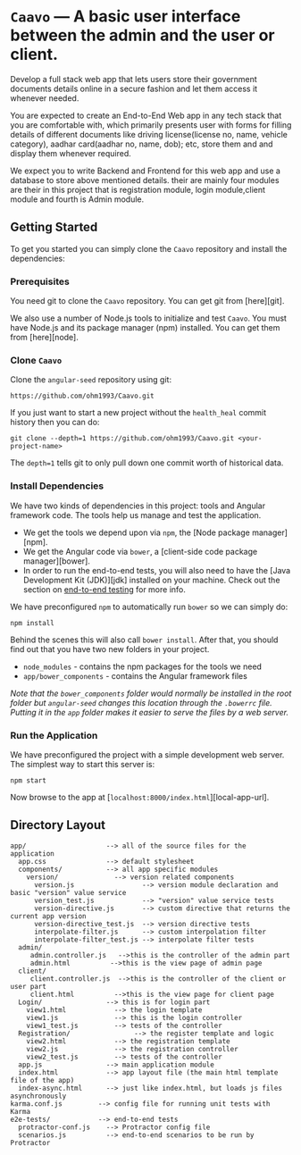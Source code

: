 # `Caavo` — A basic user interface between the admin and the user or client.

Develop a full stack web app that lets users store their government documents details online in a secure fashion and let them access it whenever needed.

You are expected to create an End-to-End Web app in any tech stack that you are comfortable with, which primarily presents user with forms for filling details of different documents like driving license(license no, name, vehicle category), aadhar card(aadhar no, name, dob); etc, store them and and display them whenever required.

We expect you to write Backend and Frontend for this web app and use a database to store above mentioned details.
their are mainly four modules are their in this project that is registration module,
login module,client module and fourth is Admin module.


## Getting Started

To get you started you can simply clone the `Caavo` repository and install the dependencies:

### Prerequisites

You need git to clone the `Caavo` repository. You can get git from [here][git].

We also use a number of Node.js tools to initialize and test `Caavo`. You must have Node.js
and its package manager (npm) installed. You can get them from [here][node].

### Clone `Caavo`

Clone the `angular-seed` repository using git:

```
https://github.com/ohm1993/Caavo.git
```

If you just want to start a new project without the `health_heal` commit history then you can do:

```
git clone --depth=1 https://github.com/ohm1993/Caavo.git <your-project-name>
```

The `depth=1` tells git to only pull down one commit worth of historical data.

### Install Dependencies

We have two kinds of dependencies in this project: tools and Angular framework code. The tools help
us manage and test the application.

* We get the tools we depend upon via `npm`, the [Node package manager][npm].
* We get the Angular code via `bower`, a [client-side code package manager][bower].
* In order to run the end-to-end tests, you will also need to have the
  [Java Development Kit (JDK)][jdk] installed on your machine. Check out the section on
  [end-to-end testing](#e2e-testing) for more info.

We have preconfigured `npm` to automatically run `bower` so we can simply do:

```
npm install
```

Behind the scenes this will also call `bower install`. After that, you should find out that you have
two new folders in your project.

* `node_modules` - contains the npm packages for the tools we need
* `app/bower_components` - contains the Angular framework files

*Note that the `bower_components` folder would normally be installed in the root folder but
`angular-seed` changes this location through the `.bowerrc` file. Putting it in the `app` folder
makes it easier to serve the files by a web server.*

### Run the Application

We have preconfigured the project with a simple development web server. The simplest way to start
this server is:

```
npm start
```

Now browse to the app at [`localhost:8000/index.html`][local-app-url].


## Directory Layout

```
app/                    --> all of the source files for the application
  app.css               --> default stylesheet
  components/           --> all app specific modules
    version/              --> version related components
      version.js                 --> version module declaration and basic "version" value service
      version_test.js            --> "version" value service tests
      version-directive.js       --> custom directive that returns the current app version
      version-directive_test.js  --> version directive tests
      interpolate-filter.js      --> custom interpolation filter
      interpolate-filter_test.js --> interpolate filter tests
  admin/
     admin.controller.js   -->this is the controller of the admin part
     admin.html          -->this is the view page of admin page
  client/
     client.controller.js  -->this is the controller of the client or user part
     client.html          -->this is the view page for client page      
  Login/                --> this is for login part
    view1.html            --> the login template
    view1.js              --> this is the login controller
    view1_test.js         --> tests of the controller
  Registration/                --> the register template and logic
    view2.html            --> the registration template
    view2.js              --> the registration controller
    view2_test.js         --> tests of the controller
  app.js                --> main application module
  index.html            --> app layout file (the main html template file of the app)
  index-async.html      --> just like index.html, but loads js files asynchronously
karma.conf.js         --> config file for running unit tests with Karma
e2e-tests/            --> end-to-end tests
  protractor-conf.js    --> Protractor config file
  scenarios.js          --> end-to-end scenarios to be run by Protractor
```


